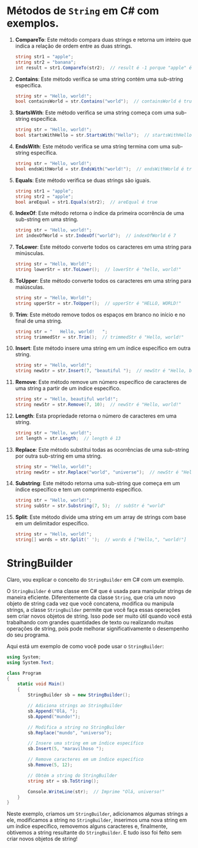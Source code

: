 # Métodos de `String` em C# com exemplos. 

1. **CompareTo**: Este método compara duas strings e retorna um inteiro que indica a relação de ordem entre as duas strings.
    ```csharp
    string str1 = "apple";
    string str2 = "banana";
    int result = str1.CompareTo(str2);  // result é -1 porque "apple" é menor que "banana" em ordem alfabética
    ```

2. **Contains**: Este método verifica se uma string contém uma sub-string específica.
    ```csharp
    string str = "Hello, world!";
    bool containsWorld = str.Contains("world");  // containsWorld é true
    ```

3. **StartsWith**: Este método verifica se uma string começa com uma sub-string específica.
    ```csharp
    string str = "Hello, world!";
    bool startsWithHello = str.StartsWith("Hello");  // startsWithHello é true
    ```

4. **EndsWith**: Este método verifica se uma string termina com uma sub-string específica.
    ```csharp
    string str = "Hello, world!";
    bool endsWithWorld = str.EndsWith("world!");  // endsWithWorld é true
    ```

5. **Equals**: Este método verifica se duas strings são iguais.
    ```csharp
    string str1 = "apple";
    string str2 = "apple";
    bool areEqual = str1.Equals(str2);  // areEqual é true
    ```

6. **IndexOf**: Este método retorna o índice da primeira ocorrência de uma sub-string em uma string.
    ```csharp
    string str = "Hello, world!";
    int indexOfWorld = str.IndexOf("world");  // indexOfWorld é 7
    ```

7. **ToLower**: Este método converte todos os caracteres em uma string para minúsculas.
    ```csharp
    string str = "Hello, World!";
    string lowerStr = str.ToLower();  // lowerStr é "hello, world!"
    ```

8. **ToUpper**: Este método converte todos os caracteres em uma string para maiúsculas.
    ```csharp
    string str = "Hello, World!";
    string upperStr = str.ToUpper();  // upperStr é "HELLO, WORLD!"
    ```

9. **Trim**: Este método remove todos os espaços em branco no início e no final de uma string.
    ```csharp
    string str = "   Hello, world!   ";
    string trimmedStr = str.Trim();  // trimmedStr é "Hello, world!"
    ```

10. **Insert**: Este método insere uma string em um índice específico em outra string.
    ```csharp
    string str = "Hello, world!";
    string newStr = str.Insert(7, "beautiful ");  // newStr é "Hello, beautiful world!"
    ```

11. **Remove**: Este método remove um número específico de caracteres de uma string a partir de um índice específico.
    ```csharp
    string str = "Hello, beautiful world!";
    string newStr = str.Remove(7, 10);  // newStr é "Hello, world!"
    ```

12. **Length**: Esta propriedade retorna o número de caracteres em uma string.
    ```csharp
    string str = "Hello, world!";
    int length = str.Length;  // length é 13
    ```

13. **Replace**: Este método substitui todas as ocorrências de uma sub-string por outra sub-string em uma string.
    ```csharp
    string str = "Hello, world!";
    string newStr = str.Replace("world", "universe");  // newStr é "Hello, universe!"
    ```

14. **Substring**: Este método retorna uma sub-string que começa em um índice específico e tem um comprimento específico.
    ```csharp
    string str = "Hello, world!";
    string subStr = str.Substring(7, 5);  // subStr é "world"
    ```

15. **Split**: Este método divide uma string em um array de strings com base em um delimitador específico.
    ```csharp
    string str = "Hello, world!";
    string[] words = str.Split(' ');  // words é ["Hello,", "world!"]
    ```


# StringBuilder
Claro, vou explicar o conceito do `StringBuilder` em C# com um exemplo.

O `StringBuilder` é uma classe em C# que é usada para manipular strings de maneira eficiente. Diferentemente da classe `String`, que cria um novo objeto de string cada vez que você concatena, modifica ou manipula strings, a classe `StringBuilder` permite que você faça essas operações sem criar novos objetos de string. Isso pode ser muito útil quando você está trabalhando com grandes quantidades de texto ou realizando muitas operações de string, pois pode melhorar significativamente o desempenho do seu programa.

Aqui está um exemplo de como você pode usar o `StringBuilder`:

```csharp
using System;
using System.Text;

class Program
{
    static void Main()
    {
        StringBuilder sb = new StringBuilder();

        // Adiciona strings ao StringBuilder
        sb.Append("Olá, ");
        sb.Append("mundo!");

        // Modifica a string no StringBuilder
        sb.Replace("mundo", "universo");

        // Insere uma string em um índice específico
        sb.Insert(5, "maravilhoso ");

        // Remove caracteres em um índice específico
        sb.Remove(5, 12);

        // Obtém a string do StringBuilder
        string str = sb.ToString();

        Console.WriteLine(str);  // Imprime "Olá, universo!"
    }
}
```

Neste exemplo, criamos um `StringBuilder`, adicionamos algumas strings a ele, modificamos a string no `StringBuilder`, inserimos uma nova string em um índice específico, removemos alguns caracteres e, finalmente, obtivemos a string resultante do `StringBuilder`. E tudo isso foi feito sem criar novos objetos de string!


